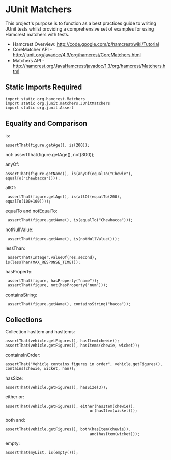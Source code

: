 JUnit Matchers
==============

This project's purpose is to function as a best practices guide to writing JUnit tests
whilst providing a comprehensive set of examples for using Hamcrest matchers with tests.

* Hamcrest Overview: http://code.google.com/p/hamcrest/wiki/Tutorial
* CoreMatcher API - http://junit.org/javadoc/4.9/org/hamcrest/CoreMatchers.html
* Matchers API - http://hamcrest.org/JavaHamcrest/javadoc/1.3/org/hamcrest/Matchers.html

Static Imports Required
-----------------------

    import static org.hamcrest.Matchers
    import static org.junit.matchers.JUnitMatchers
    import static org.junit.Assert

Equality and Comparison
-----------------------

is:

    assertThat(figure.getAge(), is(200));
  
not:
    assertThat(figure.getAge(), not(300));
    
anyOf:

    assertThat(figure.getName(), is(anyOf(equalTo("Chewie"), equalTo("Chewbacca"))));

allOf:

     assertThat(figure.getAge(), is(allOf(equalTo(200), equalTo(100+100))));

equalTo and notEqualTo:

     assertThat(figure.getName(), is(equalTo("Chewbacca")));
     
notNullValue:

     assertThat(figure.getName(), is(notNullValue()));
     
lessThan:

     assertThat(Integer.valueOf(res.second), is(lessThan(MAX_RESPONSE_TIME)));
     
hasProperty:

     assertThat(figure, hasProperty("name"));
     assertThat(figure, not(hasProperty("num")));

containsString:

     assertThat(figure.getName(), containsString("bacca"));

Collections
-----------

Collection hasItem and hasItems:

    assertThat(vehicle.getFigures(), hasItem(chewie));
    assertThat(vehicle.getFigures(), hasItems(chewie, wicket));
    
containsInOrder:
  
    assertThat("Vehicle contains figures in order", vehicle.getFigures(), contains(chewie, wicket, han));
    
hasSize:

    assertThat(vehicle.getFigures(), hasSize(3));
    
either or:

    assertThat(vehicle.getFigures(), either(hasItem(chewie)).
                                         or(hasItem(wicket)));
                                         
both and:

    assertThat(vehicle.getFigures(), both(hasItem(chewie)).
                                         and(hasItem(wicket)));
empty:

    assertThat(myList, is(empty()));
